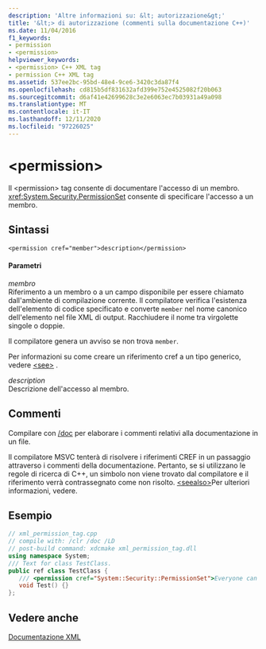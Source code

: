 ```yaml
---
description: 'Altre informazioni su: &lt; autorizzazione&gt;'
title: '&lt;> di autorizzazione (commenti sulla documentazione C++)'
ms.date: 11/04/2016
f1_keywords:
- permission
- <permission>
helpviewer_keywords:
- <permission> C++ XML tag
- permission C++ XML tag
ms.assetid: 537ee2bc-95bd-48e4-9ce6-3420c3da87f4
ms.openlocfilehash: cd815b5df831632afd399e752e4525082f20b063
ms.sourcegitcommit: d6af41e42699628c3e2e6063ec7b03931a49a098
ms.translationtype: MT
ms.contentlocale: it-IT
ms.lasthandoff: 12/11/2020
ms.locfileid: "97226025"
---
```

# <a name="ltpermissiongt"></a>&lt;permission&gt;

Il \<permission> tag consente di documentare l'accesso di un membro. <xref:System.Security.PermissionSet> consente di specificare l'accesso a un membro.

## <a name="syntax"></a>Sintassi

```
<permission cref="member">description</permission>
```

#### <a name="parameters"></a>Parametri

*membro*<br/>
Riferimento a un membro o a un campo disponibile per essere chiamato dall'ambiente di compilazione corrente. Il compilatore verifica l'esistenza dell'elemento di codice specificato e converte `member` nel nome canonico dell'elemento nel file XML di output.  Racchiudere il nome tra virgolette singole o doppie.

Il compilatore genera un avviso se non trova `member`.

Per informazioni su come creare un riferimento cref a un tipo generico, vedere [\<see>](see-visual-cpp.md) .

*description*<br/>
Descrizione dell'accesso al membro.

## <a name="remarks"></a>Commenti

Compilare con [/doc](doc-process-documentation-comments-c-cpp.md) per elaborare i commenti relativi alla documentazione in un file.

Il compilatore MSVC tenterà di risolvere i riferimenti CREF in un passaggio attraverso i commenti della documentazione.  Pertanto, se si utilizzano le regole di ricerca di C++, un simbolo non viene trovato dal compilatore e il riferimento verrà contrassegnato come non risolto. [\<seealso>](seealso-visual-cpp.md)Per ulteriori informazioni, vedere.

## <a name="example"></a>Esempio

```cpp
// xml_permission_tag.cpp
// compile with: /clr /doc /LD
// post-build command: xdcmake xml_permission_tag.dll
using namespace System;
/// Text for class TestClass.
public ref class TestClass {
   /// <permission cref="System::Security::PermissionSet">Everyone can access this method.</permission>
   void Test() {}
};
```

## <a name="see-also"></a>Vedere anche

[Documentazione XML](xml-documentation-visual-cpp.md)
